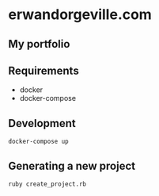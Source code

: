 # erwandorgeville.com
## My portfolio

## Requirements
- docker
- docker-compose

## Development
```docker-compose up```

## Generating a new project 
```
ruby create_project.rb
``` 